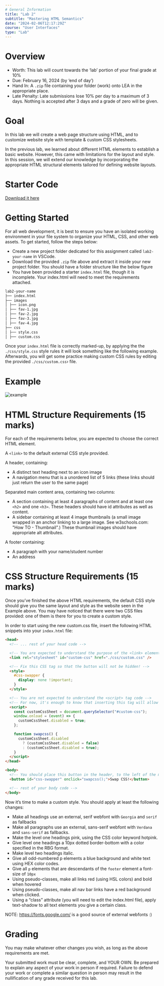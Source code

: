 ```yaml
---
# General Information
title: "Lab 2"
subtitle: "Mastering HTML Semantics"
date: "2024-02-06T12:17:29Z"
course: "User Interfaces"
type: "Lab"
---
```


# Overview

- Worth: This lab will count towards the ‘lab’ portion of your final grade at 10%
- Due: February 16, 2024 (by ‘end of day’)
- Hand In: A `.zip` file containing your folder (work) onto LEA in the appropriate place.
- Late Penalty: Late submissions lose 10% per day to a maximum of 3 days. Nothing is accepted after 3 days and a grade of zero will be given.

# Goal

In this lab we will create a web page structure using HTML, and to customize website style with template & custom CSS stylesheets.

In the previous lab, we learned about different HTML elements to establish a basic website. However, this came with limitations for the layout and style. In this session, we will extend our knowledge by incorporating the appropriate HTML structural elements tailored for defining website layouts.

# Starter Code

[Download it here](/assets/notes/2024-user-interfaces/labs/02/lab2.zip)

# Getting Started

For all web development, it is best to ensure you have an isolated working environment in your file system to organize your HTML, CSS, and other web assets. To get started, follow the steps below:

- Create a new project folder dedicated for this assignment called `lab2-your-name` in VSCode.
- Download the provided `.zip` file above and extract it inside your new project folder. You should have a folder structure like the below figure
- You have been provided a starter `index.html` file, though it is incomplete. Your index.html will need to meet the requirements attached.

```md
lab2-your-name
├── index.html
├── images
│ ├── icon.png
│ ├── fav-1.jpg
│ ├── fav-2.jpg
│ ├── fav-3.jpg
│ ├── fav-4.jpg
├── css
│ ├── style.css
│ ├── custom.css
```

Once your `index.html` file is correctly marked-up, by applying the the `./css/style.css` style rules it will look something like the following example. Afterwards, you will get some practice making custom CSS rules by editing the provided `./css/custom.css`› file.

# Example

![example](/assets/notes/2024-user-interfaces/labs/02/demo.png)

# HTML Structure Requirements (15 marks)

For each of the requirements below, you are expected to choose the correct HTML element.

A `<link>` to the default external CSS style provided.

A header, containing:

- A distinct text heading next to an icon image
- A navigation menu that is a unordered list of 5 links (these links should just return the user to the same page)

Separated main content area, containing two columns:

- A section containing at least 4 paragraphs of content and at least one `<h2>` and one `<h3>`. These headers should have id attributes as well as content.
- A sidebar containing at least 4 image thumbnails (a small image wrapped in an anchor linking to a large image. See w3schools.com: "How TO - Thumbnail".) These thumbnail images should have appropriate alt attributes.

A footer containing:

- A paragraph with your name/student number
- An address

# CSS Structure Requirements (15 marks)

Once you’ve finished the above HTML requirements, the default CSS style should give you the same layout and style as the website seen in the Example above. You may have noticed that there were two CSS files provided: one of them is there for you to create a custom style.

In order to start using the new custom.css file, insert the following HTML snippets into your `index.html` file:

```html
<head>
  <!-- ... rest of your head code -->

  <!-- You are expected to understand the purpose of the <link> element below! -->
  <link rel="stylesheet" id="custom-css" href="./css/custom.css" />

  <!-- Fix this CSS tag so that the button will not be hidden! -->
  <style>
    #css-swapper {
      display: none !important;
    }
  </style>

  <!-- You are not expected to understand the <script> tag code -->
  <!-- For now, it's enough to know that inserting this tag will allow the button to control whether your custom css file will apply or not.-->
  <script>
    const customCssSheet = document.querySelector("#custom-css");
    window.onload = (event) => {
      customCssSheet.disabled = true;
    };

    function swapcss() {
      customCssSheet.disabled
        ? (customCssSheet.disabled = false)
        : (customCssSheet.disabled = true);
    }
  </script>
</head>

<body>
  <!-- You should place this button in the header, to the left of the main title text -->
  <button id="css-swapper" onclick="swapcss();">Swap CSS!</button>

  <!-- rest of your body code -->
</body>
```

Now it’s time to make a custom style. You should apply at least the following changes:

- Make all headings use an external, serif webfont with `Georgia` and `serif` as fallbacks
- Make all paragraphs use an external, sans-serif webfont with `Verdana` and `sans-serif` as fallbacks.
- Make the level one headings pink, using the CSS color keyword hotpink.
- Give level one headings a 10px dotted border-bottom with a color specified in the RBG format.
- Make level two headings italic.
- Give all odd-numbered p elements a blue background and white text using HEX color codes.
- Give all `p` elements that are descendants of the `footer` element a font-size of `10px`
- Using pseudo-classes, make all links red (using HSL colors) and bold when hovered
- Using pseudo-classes, make all nav bar links have a red background when clicked.
- Using a “class” attribute (you will need to edit the index.html file), apply text-shadow to all text elements you give a certain class.

NOTE: https://fonts.google.com/ is a good source of external webfonts :)

# Grading

You may make whatever other changes you wish, as long as the above requirements are met.

Your submitted work must be clear, complete, and YOUR OWN. Be prepared to explain any aspect of your work in person if required. Failure to defend your work or complete a similar question in person may result in the nullification of any grade received for this lab.
